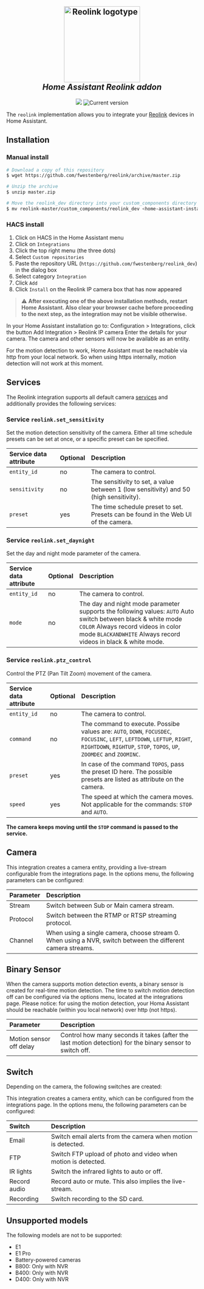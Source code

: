 <h2 align="center">
  <a href="https://reolink.com"><img src="./logo.png" alt="Reolink logotype" width="200"></a>
  <br>
  <i>Home Assistant Reolink addon</i>
  <br>
</h2>

<p align="center">
  <a href="https://github.com/custom-components/hacs"><img src="https://img.shields.io/badge/HACS-Custom-orange.svg"></a>
  <img src="https://img.shields.io/github/v/release/fwestenberg/reolink_dev" alt="Current version">
</p>

The `reolink` implementation allows you to integrate your [Reolink](https://www.reolink.com/) devices in Home Assistant.

## Installation

### Manual install

```bash
# Download a copy of this repository
$ wget https://github.com/fwestenberg/reolink/archive/master.zip

# Unzip the archive
$ unzip master.zip

# Move the reolink_dev directory into your custom_components directory in your Home Assistant install
$ mv reolink-master/custom_components/reolink_dev <home-assistant-install-directory>/config/custom_components/
```


### HACS install

  1. Click on HACS in the Home Assistant menu
  2. Click on `Integrations`
  3. Click the top right menu (the three dots)
  4. Select `Custom repositories`
  5. Paste the repository URL (`https://github.com/fwestenberg/reolink_dev`) in the dialog box
  6. Select category `Integration`
  7. Click `Add`
  8. Click `Install` on the Reolink IP camera box that has now appeared
  

> :warning: **After executing one of the above installation methods, restart Home Assistant. Also clear your browser cache before proceeding to the next step, as the integration may not be visible otherwise.**


In your Home Assistant installation go to: Configuration > Integrations, click the button Add Integration > Reolink IP camera
Enter the details for your camera. The camera and other sensors will now be available as an entity. 

For the motion detection to work, Home Assistant must be reachable via http from your local network. So when using https internally, motion detection will not work at this moment.

## Services

The Reolink integration supports all default camera [services](https://www.home-assistant.io/integrations/camera/#services) and additionally provides the following services:

### Service `reolink.set_sensitivity`

Set the motion detection sensitivity of the camera. Either all time schedule presets can be set at once, or a specific preset can be specified.

| Service data attribute  | Optional  | Description  |
| :---------------------- | :-------- | :----------- |
| `entity_id`             | no        | The camera to control.
| `sensitivity`           | no        | The sensitivity to set, a value between 1 (low sensitivity) and 50 (high sensitivity).
| `preset`                | yes       | The time schedule preset to set. Presets can be found in the Web UI of the camera.

### Service `reolink.set_daynight`

Set the day and night mode parameter of the camera.  

| Service data attribute  | Optional  | Description  |
| :---------------------- | :-------- | :----------- |
| `entity_id`             | no        | The camera to control.
| `mode`                  | no        | The day and night mode parameter supports the following values: `AUTO` Auto switch between black & white mode `COLOR` Always record videos in color mode `BLACKANDWHITE` Always record videos in black & white mode.

### Service `reolink.ptz_control`

Control the PTZ (Pan Tilt Zoom) movement of the camera.

| Service data attribute  | Optional  | Description  |
| :---------------------- | :-------- | :----------- |
| `entity_id`             | no        | The camera to control.
| `command`               | no        | The command to execute. Possibe values are: `AUTO`, `DOWN`, `FOCUSDEC`, `FOCUSINC`, `LEFT`, `LEFTDOWN`, `LEFTUP`, `RIGHT`, `RIGHTDOWN`, `RIGHTUP`, `STOP`, `TOPOS`, `UP`, `ZOOMDEC` and `ZOOMINC`.
| `preset`                | yes       | In case of the command `TOPOS`, pass the preset ID here. The possible presets are listed as attribute on the camera.
| `speed`                 | yes       | The speed at which the camera moves. Not applicable for the commands: `STOP` and `AUTO`.

**The camera keeps moving until the `STOP` command is passed to the service.**

## Camera

This integration creates a camera entity, providing a live-stream configurable from the integrations page. In the options menu, the following parameters can be configured:

| Parameter               | Description                                                                                                 |
| :-------------------    | :---------------------------------------------------------------------------------------------------------- |
| Stream                  | Switch between Sub or Main camera stream.                                                                   |
| Protocol                | Switch between the RTMP or RTSP streaming protocol.                                                         |
| Channel                 | When using a single camera, choose stream 0. When using a NVR, switch between the different camera streams. |

## Binary Sensor

When the camera supports motion detection events, a binary sensor is created for real-time motion detection. The time to switch motion detection off can be configured via the options menu, located at the integrations page. Please notice: for using the motion detection, your Homa Assistant should be reachable (within you local network) over http (not https).

| Parameter               | Description                                                                                                 |
| :-------------------    | :---------------------------------------------------------------------------------------------------------- |
| Motion sensor off delay | Control how many seconds it takes (after the last motion detection) for the binary sensor to switch off.    |

## Switch

Depending on the camera, the following switches are created:

This integration creates a camera entity, which can be configured from the integrations page. In the options menu, the following parameters can be configured:

| Switch               | Description |
| :------------------- | :------------------------------------------------------------ |
| Email                | Switch email alerts from the camera when motion is detected.  |
| FTP                  | Switch FTP upload of photo and video when motion is detected. |
| IR lights            | Switch the infrared lights to auto or off.                    |
| Record audio         | Record auto or mute. This also implies the live-stream.       |
| Recording            | Switch recording to the SD card.                              |

## Unsupported models

The following models are not to be supported:

- E1
- E1 Pro
- Battery-powered cameras
- B800: Only with NVR
- B400: Only with NVR
- D400: Only with NVR
